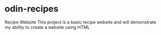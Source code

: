 # odin-recipes
Recipe Website
This project is a basic recipe website and will demonstrate my ability to create a website using HTML
